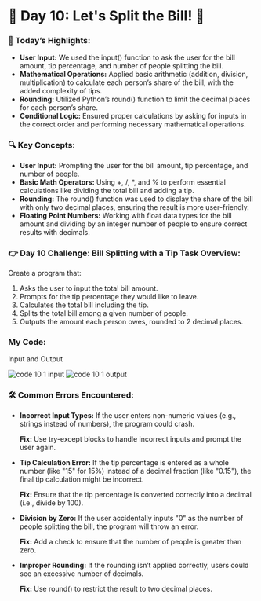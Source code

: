 # 🌟 Day 10: Let's Split the Bill! 💸

### 🎊 Today’s Highlights:

* **User Input:** We used the input() function to ask the user for the bill amount, tip percentage, and number of people splitting the bill.
* **Mathematical Operations:** Applied basic arithmetic (addition, division, multiplication) to calculate each person’s share of the bill, with the added complexity of tips.
* **Rounding:** Utilized Python’s round() function to limit the decimal places for each person’s share.
* **Conditional Logic:** Ensured proper calculations by asking for inputs in the correct order and performing necessary mathematical operations.

### 🔍 Key Concepts:

* **User Input:** Prompting the user for the bill amount, tip percentage, and number of people.
* **Basic Math Operators:** Using +, /, *, and % to perform essential calculations like dividing the total bill and adding a tip.
* **Rounding:** The round() function was used to display the share of the bill with only two decimal places, ensuring the result is more user-friendly.
* **Floating Point Numbers:** Working with float data types for the bill amount and dividing by an integer number of people to ensure correct results with decimals.

### 👉 Day 10 Challenge: Bill Splitting with a Tip Task Overview:
Create a program that:

   1. Asks the user to input the total bill amount.
   2. Prompts for the tip percentage they would like to leave.
   3. Calculates the total bill including the tip.
   4. Splits the total bill among a given number of people.
   5. Outputs the amount each person owes, rounded to 2 decimal places.

     
### My Code:
Input and Output

![code 10 1 input](https://github.com/user-attachments/assets/3f7615a3-11ac-4d2d-9cb3-ddff14a3552a)
![code 10 1 output](https://github.com/user-attachments/assets/972bbb19-23ad-4256-a327-2a029574657c)

### 🛠️ Common Errors Encountered:

* **Incorrect Input Types:** If the user enters non-numeric values (e.g., strings instead of numbers), the program could crash.
  
     **Fix:** Use try-except blocks to handle incorrect inputs and prompt the user again.

* **Tip Calculation Error:** If the tip percentage is entered as a whole number (like "15" for 15%) instead of a decimal fraction (like "0.15"), the final tip calculation might be incorrect.

     **Fix:** Ensure that the tip percentage is converted correctly into a decimal (i.e., divide by 100).

* **Division by Zero:** If the user accidentally inputs "0" as the number of people splitting the bill, the program will throw an error.

     **Fix:** Add a check to ensure that the number of people is greater than zero.

* **Improper Rounding:** If the rounding isn’t applied correctly, users could see an excessive number of decimals.
  
     **Fix:** Use round() to restrict the result to two decimal places.

